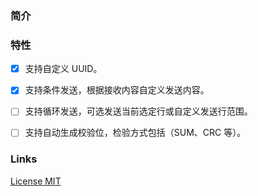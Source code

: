 ### 简介





### 特性

- [x] 支持自定义 UUID。

- [x] 支持条件发送，根据接收内容自定义发送内容。
- [ ] 支持循环发送，可选发送当前选定行或自定义发送行范围。
- [ ] 支持自动生成校验位，检验方式包括（SUM、CRC 等）。



### Links

[License MIT](https://github.com/keinYe/BLESerialPort/blob/master/LICENSE)

